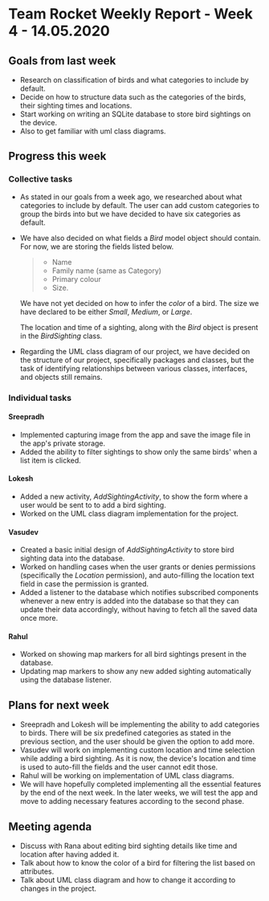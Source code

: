# Team Rocket Weekly Report - Week 4 - 14.05.2020

## Goals from last week

*  Research on classification of birds and what categories to include by default. 
*  Decide on how to structure data such as the categories of the birds, their sighting times and locations.
*  Start working on writing an SQLite database to store bird sightings on the device.
*  Also to get familiar with uml class diagrams.

## Progress this week

### Collective tasks

* As stated in our goals from a week ago, we researched about what categories to include by default. The user can add custom categories to group the birds into but we have decided to have six categories as default.
* We have also decided on what fields a *Bird* model object should contain. For now, we are storing the fields listed below.

    > * Name
    > * Family name (same as Category)
    > * Primary colour 
    > * Size.
    
    We have not yet decided on how to infer the *color* of a bird. The size we have declared to be either *Small*, *Medium*, or *Large*. 
    
    The location and time of a sighting, along with the *Bird* object is present in the *BirdSighting* class.

* Regarding the UML class diagram of our project, we have decided on the structure of our project, specifically packages and classes, but the task of identifying relationships between various classes, interfaces, and objects still remains.

### Individual tasks

#### Sreepradh

* Implemented capturing image from the app and save the image file in the app's private storage. 
* Added the ability to filter sightings to show only the same birds' when a list item is clicked.

#### Lokesh

* Added a new activity, *AddSightingActivity*, to show the form where a user would be sent to to add a bird sighting. 
* Worked on the UML class diagram implementation for the project.

#### Vasudev

* Created a basic initial design of *AddSightingActivity* to store bird sighting data into the database.
* Worked on handling cases when the user grants or denies permissions (specifically the *Location* permission), and auto-filling the location text field in case the permission is granted.
* Added a listener to the database which notifies subscribed components whenever a new entry is added into the database so that they can update their data accordingly, without having to fetch all the saved data once more.

#### Rahul

* Worked on showing map markers for all bird sightings present in the database.
* Updating map markers to show any new added sighting automatically using the database listener.

## Plans for next week

* Sreepradh and Lokesh will be implementing the ability to add categories to birds. There will be six predefined categories as stated in the previous section, and the user should be given the option to add more.
* Vasudev will work on implementing custom location and time selection while adding a bird sighting. As it is now, the device's location and time is used to auto-fill the fields and the user cannot edit those.
* Rahul will be working on implementation of UML class diagrams.
* We will have hopefully completed implementing all the essential features by the end of the next week. In the later weeks, we will test the app and move to adding necessary features according to the second phase.

## Meeting agenda

* Discuss with Rana about editing bird sighting details like time and location after having added it.
* Talk about how to know the color of a bird for filtering the list based on attributes.
* Talk about UML class diagram and how to change it according to changes in the project.

